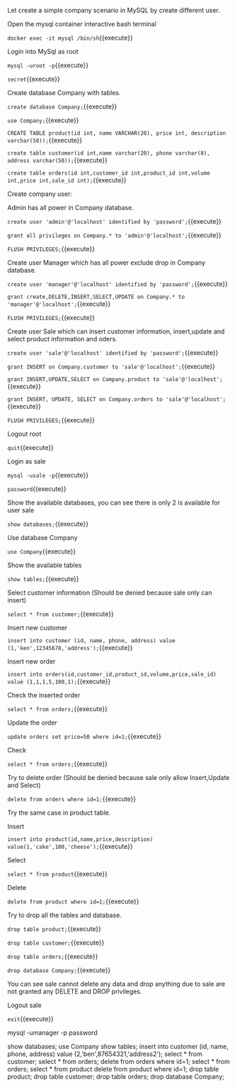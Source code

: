 Let create a simple company scenario in MySQL by create different user.

Open the mysql container interactive bash terminal

 `docker exec -it mysql /bin/sh`{{execute}}
 
Login into MySql as root

 `mysql -uroot -p`{{execute}}
 
 `secret`{{execute}}
 
Create database Company with tables.

`create database Company;`{{execute}}

`use Company;`{{execute}}

`CREATE TABLE product(id int, name VARCHAR(20), price int, description varchar(50));`{{execute}}

`create table customer(id int,name varchar(20), phone varchar(8), address varchar(50));`{{execute}}

`create table orders(id int,customer_id int,product_id int,volume int,price int,sale_id int);`{{execute}}
 
 
Create company user:

Admin has all power in Company database.

`create user 'admin'@'localhost' identified by 'password';`{{execute}}

`grant all privileges on Company.* to 'admin'@'localhost';`{{execute}}

`FLUSH PRIVILEGES;`{{execute}}
 
Create user Manager which has all power exclude drop in Company database.

`create user 'manager'@'localhost' identified by 'password';`{{execute}}

`grant create,DELETE,INSERT,SELECT,UPDATE on Company.* to 'manager'@'localhost';`{{execute}}

`FLUSH PRIVILEGES;`{{execute}}

Create user Sale which can insert customer information, insert,update and select product information and oders.

`create user 'sale'@'localhost' identified by 'password';`{{execute}}

`grant INSERT on Company.customer to 'sale'@'localhost';`{{execute}}

`grant INSERT,UPDATE,SELECT on Company.product to 'sale'@'localhost';`{{execute}}

`grant INSERT, UPDATE, SELECT on Company.orders to 'sale'@'localhost';`{{execute}}

`FLUSH PRIVILEGES;`{{execute}}



Logout root

`quit`{{execute}}

Login as sale

`mysql -usale -p`{{execute}}

`password`{{execute}}

Show the available databases, you can see there is only 2 is available for user sale

`show databases;`{{execute}}

Use database Company

`use Company`{{execute}}

Show the available tables

`show tables;`{{execute}}

Select customer information (Should be denied because sale only can insert)

`select * from customer;`{{execute}}

Insert new customer

`insert into customer (id, name, phone, address) value (1,'ken',12345678,'address');`{{execute}}

Insert new order

`insert into orders(id,customer_id,product_id,volume,price,sale_id) value (1,1,1,5,100,1);`{{execute}}

Check the inserted order

`select * from orders;`{{execute}}

Update the order

`update orders set price=50 where id=1;`{{execute}}

Check

`select * from orders;`{{execute}}

Try to delete order (Should be denied because sale only allow Insert,Update and Select)

`delete from orders where id=1;`{{execute}}

Try the same case in product table.

Insert

`insert into product(id,name,price,description) value(1,'cake',100,'cheese');`{{execute}}

Select

`select * from product`{{execute}}

Delete

`delete from product where id=1;`{{execute}}

Try to drop all the tables and database.

`drop table product;`{{execute}}

`drop table customer;`{{execute}}

`drop table orders;`{{execute}}

`drop database Company;`{{execute}}

You can see sale cannot delete any data and drop anything due to sale are not granted any DELETE and DROP privileges.

Logout sale

`exit`{{execute}}



mysql -umanager -p
password

show databases;
use Company
show tables;
insert into customer (id, name, phone, address) value (2,'ben',87654321,'address2');
select * from customer;
select * from orders;
delete from orders where id=1;
select * from orders;
select * from product
delete from product where id=1;
drop table product;
drop table customer;
drop table orders;
drop database Company;





